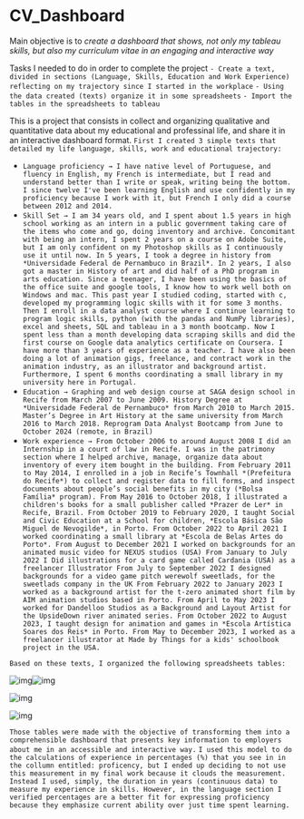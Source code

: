 # CV_Dashboard

Main objective is to *create a dashboard that shows, not only my tableau skills, but also my curriculum vitae in an engaging and interactive way*

Tasks I needed to do in order to complete the project
`- Create a text, divided in sections (Language, Skills, Education and Work Experience) reflecting on my trajectory since I started in the workplace`
`- Using the data created (texts) organize it in some spreadsheets`
`- Import the tables in the spreadsheets to tableau`

This is a project that consists in collect and organizing qualitative and quantitative data about my educational and professinal life, and share it in an interactive dashboard format.
`First I created 3 simple texts that detailed my life language, skills, work and educational trajectory:` 

- `Language proficiency → I have native level of Portuguese, and fluency in English, my French is intermediate, but I read and understand better than I write or speak, writing being the bottom. I since twelve I've been learning English and use confidently in my proficiency because I work with it, but French I only did a course between 2012 and 2014.` 
- `Skill Set → I am 34 years old, and I spent about 1.5 years in high school working as an intern in a public government taking care of the items who come and go, doing inventory and archive. Concomitant with being an intern, I spent 2 years on a course on Adobe Suite, but I am only confident on my Photoshop skills as I continuously use it until now. In 5 years, I took a degree in history from *Universidade Federal de Pernambuco in Brazil*. In 2 years, I also got a master in History of art and did half of a PhD program in arts education. Since a teenager, I have been using the basics of the office suite and google tools, I know how to work well both on Windows and mac. This past year I studied coding, started with c, developed my programming logic skills with it for some 3 months. Then I enroll in a data analyst course where I continue learning to program logic skills, python (with the pandas and NumPy libraries), excel and sheets, SQL and tableau in a 3 month bootcamp. Now I spent less than a month developing data scraping skills and did the first course on Google data analytics certificate on Coursera. I have more than 3 years of experience as a teacher. I have also been doing a lot of animation gigs, freelance, and contract work in the animation industry, as an illustrator and background artist. Furthermore, I spent 6 months coordinating a small library in my university here in Portugal.` 
- `Education → Graphing and web design course at SAGA design school in Recife from March 2007 to June 2009. History Degree at *Universidade Federal de Pernambuco* from March 2010 to March 2015. Master’s Degree in Art History at the same university from March 2016 to March 2018. Reprogram Data Analyst Bootcamp from June to October 2024 (remote, in Brazil)`
- `Work experience → From October 2006 to around August 2008 I did an Internship in a court of law in Recife. I was in the patrimony section where I helped archive, manage, organize data about inventory of every item bought in the building. From February 2011 to May 2014, I enrolled in a job in Recife’s Townhall *(Prefeitura do Recife*) to collect and register data to fill forms, and inspect documents about people’s social benefits in my city (*Bolsa Família* program). From May 2016 to October 2018, I illustrated a children's books for a small publisher called *Prazer de Ler* in Recife, Brazil. From October 2019 to February 2020, I taught Social and Civic Education at a School for children, *Escola Básica São Miguel de Nevogilde*, in Porto. From October 2022 to April 2021 I worked coordinating a small library at *Escola de Belas Artes do Porto*. From August to December 2021 I worked on backgrounds for an animated music video for NEXUS studios (USA) From January to July 2022 I Did illustrations for a card game called Cardania (USA) as a freelancer Illustrator From July to September 2022 I designed backgrounds for a video game pitch werewolf sweetlads, for the sweetlads company in the UK From February 2022 to January 2023 I worked as a background artist for the t-zero animated short film by AIM animation studios based in Porto. From April to May 2023 I worked for Dandelloo Studios as a Background and Layout Artist for the UpsideDown river animated series. From October 2022 to August 2023, I taught design for animation and games in *Escola Artística Soares dos Reis* in Porto. From May to December 2023, I worked as a freelancer illustrator at Made by Things for a kids' schoolbook project in the USA.` 

`Based on these texts, I organized the following spreadsheets tables:` 

![img](https://lh7-rt.googleusercontent.com/docsz/AD_4nXexYmtI6HuLlF-j5gfxNGXBZTnF2vLO7uGa84q0L3GmiapBSruupBmzpTPj7WGqoIXUlNdTnx0L-fUL83F9sW2_KsRaEd7SSbh5z_SP7CJiU2bHlKYjza6dIuuqsu1lm1ov440Qag?key=IxGc4173BlpsvesVfsoGjYjp)![img](https://lh7-rt.googleusercontent.com/docsz/AD_4nXc4gO3p4IZpXo4b1mzaNMZNRmodIMhkfax_ScuzxOw29Po3m4ROY40-i9APqTtSDdYFBxc-yztT0YCgYi0TEfwN_gQLrT94q-cMD8Ket6M1w-ZUGW_SWm60KArf0IF3l3fATG3Wfw?key=IxGc4173BlpsvesVfsoGjYjp)

![img](https://lh7-rt.googleusercontent.com/docsz/AD_4nXcNb9sUvS4y8A4lC4FgaRo6K7D8neiyJSGYad6uxyhuhoXBIX4n7dCczotDJm-nreIDDyM9C-GR0bflf0dXJRtQao4mBpSyUJTmbqkoeNF59Hb9WXLT7gfdJpYGWt3Aeyc9LwKghQ?key=IxGc4173BlpsvesVfsoGjYjp)

![img](https://lh7-rt.googleusercontent.com/docsz/AD_4nXfjNEEGDWIbHsnrTwfyABZ6eZ_9iVsIM6cpusnVHqAStWbhWlZvzJM3iBqq-7Dy25pY7sUtWwvlKRKtHY-RFacF0s5Hj_g6PvzbY927uZKCvgXVWRKTOJYOm5SnMc-2wRC5IOJIMQ?key=IxGc4173BlpsvesVfsoGjYjp)

`Those tables were made with the objective of transforming them into a comprehensible dashboard that presents key information to employers about me in an accessible and interactive way.` 
`I used this model to do the calculations of experience in percentages (%) that you see in in the collumn entitled: proficency, but I ended up deciding to not use this measurement in my final work because it clouds the measurement. Instead I used, simply, the duration in years (continuous data) to measure my experience in skills. However, in the language section I verified percentages are a better fit for expressing proficiency because they emphasize current ability over just time spent learning.`

